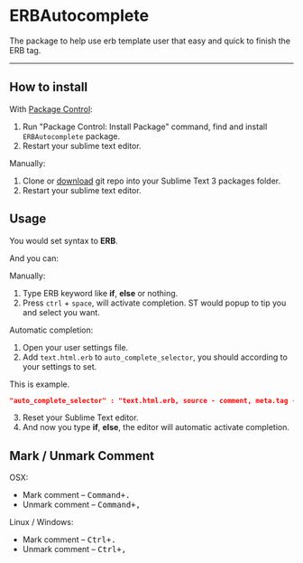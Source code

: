 ERBAutocomplete
======================
The package to help use erb template user that easy and quick to finish the ERB tag.
***

How to install
-------------

With [Package Control](http://wbond.net/sublime_packages/package_control):

1. Run "Package Control: Install Package" command, find and install `ERBAutocomplete` package.
2. Restart your sublime text editor.


Manually:

1. Clone or [download](https://github.com/CasperLaiTW/ERBAutocomplete/archive/master.zip "download") git repo into your Sublime Text 3 packages folder.
2. Restart your sublime text editor.


Usage
-------------
You would set syntax to **ERB**.

And you can:

Manually:

1. Type ERB keyword like **if**, **else** or nothing.
2. Press `ctrl` + `space`, will activate completion. ST would popup to tip you and select you want.

Automatic completion:

1. Open your user settings file.
2. Add `text.html.erb` to `auto_complete_selector`, you should according to your settings to set.

  This is example.
  ```json
  "auto_complete_selector" : "text.html.erb, source - comment, meta.tag - punctuation.definition.tag.begin"
  ```
3. Reset your Sublime Text editor.
4. And now you type **if**, **else**, the editor will automatic activate completion.


Mark / Unmark Comment
-------------
OSX:

* Mark comment – <kbd>Command+.</kbd>
* Unmark comment – <kbd>Command+,</kbd>

Linux / Windows:

* Mark comment – <kbd>Ctrl+.</kbd>
* Unmark comment – <kbd>Ctrl+,</kbd>





